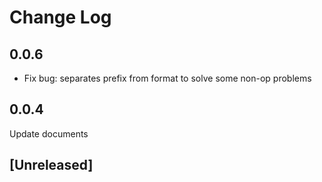 # Change Log

## 0.0.6

- Fix bug: separates prefix from format to solve some non-op problems

## 0.0.4

Update documents

## [Unreleased]

